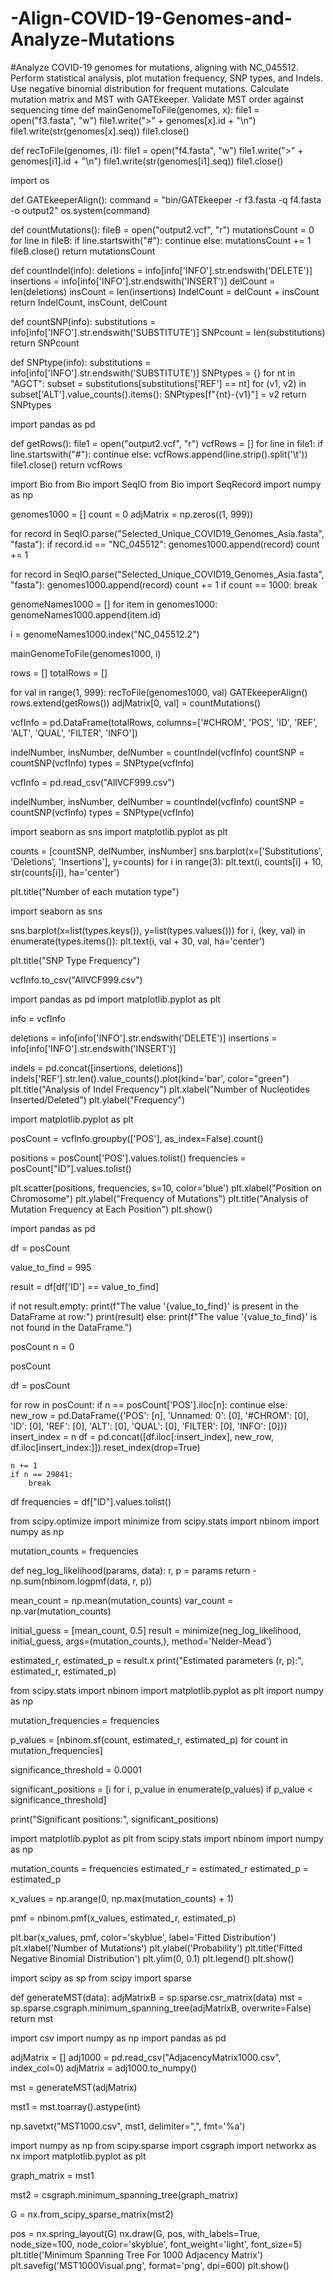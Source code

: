 # -Align-COVID-19-Genomes-and-Analyze-Mutations
#Analyze COVID-19 genomes for mutations, aligning with NC_045512. Perform statistical analysis, plot mutation frequency, SNP types, and Indels. Use negative binomial distribution for frequent mutations. Calculate mutation matrix and MST with GATEkeeper. Validate MST order against sequencing time
def mainGenomeToFile(genomes, x):
    file1 = open("f3.fasta", "w")
    file1.write(">" + genomes[x].id + "\n")
    file1.write(str(genomes[x].seq))
    file1.close()
 
def recToFile(genomes, i1):
    file1 = open("f4.fasta", "w")
    file1.write(">" + genomes[i1].id + "\n")
    file1.write(str(genomes[i1].seq))
    file1.close()
 
import os
 
def GATEkeeperAlign():
    command = "bin/GATEkeeper -r f3.fasta -q f4.fasta -o output2"
    os.system(command)
 
def countMutations():
    fileB = open("output2.vcf", "r")
    mutationsCount = 0
    for line in fileB:
        if line.startswith("#"):
            continue
        else:
            mutationsCount += 1
    fileB.close()
    return mutationsCount
 
def countIndel(info):
    deletions = info[info['INFO'].str.endswith('DELETE')]
    insertions = info[info['INFO'].str.endswith('INSERT')]
    delCount = len(deletions)
    insCount = len(insertions)
    IndelCount = delCount + insCount
    return IndelCount, insCount, delCount
 
def countSNP(info):
    substitutions = info[info['INFO'].str.endswith('SUBSTITUTE')]
    SNPcount = len(substitutions)
    return SNPcount
 
def SNPtype(info):
    substitutions = info[info['INFO'].str.endswith('SUBSTITUTE')]
    SNPtypes = {}
    for nt in "AGCT":
        subset = substitutions[substitutions['REF'] == nt]
        for (v1, v2) in subset['ALT'].value_counts().items():
            SNPtypes[f"{nt}-{v1}"] = v2
    return SNPtypes
 
import pandas as pd
 
def getRows():
    file1 = open("output2.vcf", "r")
    vcfRows = []
    for line in file1:
        if line.startswith("#"):
            continue
        else:
            vcfRows.append(line.strip().split('\t'))
    file1.close()
    return vcfRows
 
import Bio
from Bio import SeqIO
from Bio import SeqRecord
import numpy as np
 
genomes1000 = []
count = 0
adjMatrix = np.zeros((1, 999))
 
for record in SeqIO.parse("Selected_Unique_COVID19_Genomes_Asia.fasta", "fasta"):
    if record.id == "NC_045512":
        genomes1000.append(record)
        count += 1
 
for record in SeqIO.parse("Selected_Unique_COVID19_Genomes_Asia.fasta", "fasta"):
    genomes1000.append(record)
    count += 1
    if count == 1000:
        break
 
genomeNames1000 = []
for item in genomes1000:
    genomeNames1000.append(item.id)
 
i = genomeNames1000.index("NC_045512.2")
 
mainGenomeToFile(genomes1000, i)
 
rows = []
totalRows = []
 
for val in range(1, 999):
    recToFile(genomes1000, val)
    GATEkeeperAlign()
    rows.extend(getRows())
    adjMatrix[0, val] = countMutations()
 
vcfInfo = pd.DataFrame(totalRows, columns=['#CHROM', 'POS', 'ID', 'REF', 'ALT', 'QUAL', 'FILTER', 'INFO'])
 
indelNumber, insNumber, delNumber = countIndel(vcfInfo)
countSNP = countSNP(vcfInfo)
types = SNPtype(vcfInfo)
 
vcfInfo = pd.read_csv("AllVCF999.csv")
 
indelNumber, insNumber, delNumber = countIndel(vcfInfo)
countSNP = countSNP(vcfInfo)
types = SNPtype(vcfInfo)
 
import seaborn as sns
import matplotlib.pyplot as plt
 
counts = [countSNP, delNumber, insNumber]
sns.barplot(x=['Substitutions', 'Deletions', 'Insertions'], y=counts)
for i in range(3):
    plt.text(i, counts[i] + 10, str(counts[i]), ha='center')
 
plt.title("Number of each mutation type")
 
import seaborn as sns
 
sns.barplot(x=list(types.keys()), y=list(types.values()))
for i, (key, val) in enumerate(types.items()):
    plt.text(i, val + 30, val, ha='center')
 
plt.title("SNP Type Frequency")
 
vcfInfo.to_csv("AllVCF999.csv")
 
import pandas as pd
import matplotlib.pyplot as plt
 
info = vcfInfo
 
deletions = info[info['INFO'].str.endswith('DELETE')]
insertions = info[info['INFO'].str.endswith('INSERT')]
 
indels = pd.concat([insertions, deletions])
indels['REF'].str.len().value_counts().plot(kind='bar', color="green")
plt.title("Analysis of Indel Frequency")
plt.xlabel("Number of Nucleotides Inserted/Deleted")
plt.ylabel("Frequency")
 
import matplotlib.pyplot as plt
 
posCount = vcfInfo.groupby(['POS'], as_index=False).count()
 
positions = posCount['POS'].values.tolist()
frequencies = posCount["ID"].values.tolist()
 
plt.scatter(positions, frequencies, s=10, color='blue')
plt.xlabel("Position on Chromosome")
plt.ylabel("Frequency of Mutations")
plt.title("Analysis of Mutation Frequency at Each Position")
plt.show()
 
import pandas as pd
 
df = posCount
 
value_to_find = 995
 
result = df[df['ID'] == value_to_find]
 
if not result.empty:
    print(f"The value '{value_to_find}' is present in the DataFrame at row:")
    print(result)
else:
    print(f"The value '{value_to_find}' is not found in the DataFrame.")
 
posCount
n = 0
 
posCount
 
df = posCount
 
for row in posCount:
    if n == posCount['POS'].iloc[n]:
        continue
    else:
        new_row = pd.DataFrame({'POS': [n], 'Unnamed: 0': [0], '#CHROM': [0],
                                'ID': [0], 'REF': [0], 'ALT': [0], 'QUAL': [0],
                                'FILTER': [0], 'INFO': [0]})
    insert_index = n
    df = pd.concat([df.iloc[:insert_index], new_row, df.iloc[insert_index:]]).reset_index(drop=True)
 
    n += 1
    if n == 29841:
        break
 
df
frequencies = df["ID"].values.tolist()
 
from scipy.optimize import minimize
from scipy.stats import nbinom
import numpy as np
 
mutation_counts = frequencies
 
def neg_log_likelihood(params, data):
    r, p = params
    return -np.sum(nbinom.logpmf(data, r, p))
 
mean_count = np.mean(mutation_counts)
var_count = np.var(mutation_counts)
 
initial_guess = [mean_count, 0.5]
result = minimize(neg_log_likelihood, initial_guess, args=(mutation_counts,), method='Nelder-Mead')
 
estimated_r, estimated_p = result.x
print("Estimated parameters (r, p):", estimated_r, estimated_p)
 
from scipy.stats import nbinom
import matplotlib.pyplot as plt
import numpy as np
 
mutation_frequencies = frequencies
 
p_values = [nbinom.sf(count, estimated_r, estimated_p) for count in mutation_frequencies]
 
significance_threshold = 0.0001
 
significant_positions = [i for i, p_value in enumerate(p_values) if p_value < significance_threshold]
 
print("Significant positions:", significant_positions)
 
import matplotlib.pyplot as plt
from scipy.stats import nbinom
import numpy as np
 
mutation_counts = frequencies
estimated_r = estimated_r
estimated_p = estimated_p
 
x_values = np.arange(0, np.max(mutation_counts) + 1)
 
pmf = nbinom.pmf(x_values, estimated_r, estimated_p)
 
plt.bar(x_values, pmf, color='skyblue', label='Fitted Distribution')
plt.xlabel('Number of Mutations')
plt.ylabel('Probability')
plt.title('Fitted Negative Binomial Distribution')
plt.ylim(0, 0.1)
plt.legend()
plt.show()
 
import scipy as sp
from scipy import sparse
 
def generateMST(data):
    adjMatrixB = sp.sparse.csr_matrix(data)
    mst = sp.sparse.csgraph.minimum_spanning_tree(adjMatrixB, overwrite=False)
    return mst
 
import csv
import numpy as np
import pandas as pd
 
adjMatrix = []
adj1000 = pd.read_csv("AdjacencyMatrix1000.csv", index_col=0)
adjMatrix = adj1000.to_numpy()
 
mst = generateMST(adjMatrix)
 
mst1 = mst.toarray().astype(int)
 
np.savetxt("MST1000.csv", mst1, delimiter=",", fmt='%a')
 
import numpy as np
from scipy.sparse import csgraph
import networkx as nx
import matplotlib.pyplot as plt
 
graph_matrix = mst1
 
mst2 = csgraph.minimum_spanning_tree(graph_matrix)
 
G = nx.from_scipy_sparse_matrix(mst2)
 
pos = nx.spring_layout(G)
nx.draw(G, pos, with_labels=True, node_size=100, node_color='skyblue', font_weight='light', font_size=5)
plt.title('Minimum Spanning Tree For 1000 Adjacency Matrix')
plt.savefig('MST1000Visual.png', format='png', dpi=600)
plt.show()

